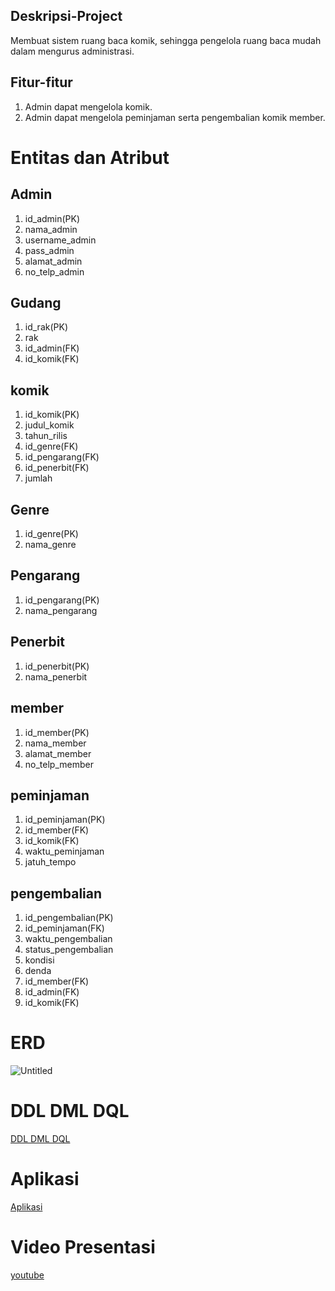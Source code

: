 ## Deskripsi-Project
Membuat sistem ruang baca komik, sehingga pengelola ruang baca mudah dalam mengurus administrasi.
## Fitur-fitur
1. Admin dapat mengelola komik.
2. Admin dapat mengelola peminjaman serta pengembalian komik member.

# Entitas dan Atribut
## Admin
1. id_admin(PK)
2. nama_admin
3. username_admin
4. pass_admin
5. alamat_admin
6. no_telp_admin

## Gudang
1. id_rak(PK)
2. rak
3. id_admin(FK)
4. id_komik(FK)

## komik
1. id_komik(PK)
2. judul_komik
3. tahun_rilis
4. id_genre(FK)
5. id_pengarang(FK)
6. id_penerbit(FK)
7. jumlah

## Genre
1. id_genre(PK)
2. nama_genre

## Pengarang
1. id_pengarang(PK)
2. nama_pengarang


## Penerbit
1. id_penerbit(PK)
2. nama_penerbit

## member
1. id_member(PK)
2. nama_member
3. alamat_member
4. no_telp_member

## peminjaman
1. id_peminjaman(PK)
2. id_member(FK)
3. id_komik(FK)
4. waktu_peminjaman
5. jatuh_tempo

## pengembalian
1. id_pengembalian(PK)
2. id_peminjaman(FK)
3. waktu_pengembalian
4. status_pengembalian
5. kondisi
6. denda
7. id_member(FK)
8. id_admin(FK)
9. id_komik(FK)

# ERD
![Untitled](https://user-images.githubusercontent.com/100655325/176494114-e5896729-4569-46d2-ada2-c8205f00bf35.png)

# DDL DML DQL
[DDL DML DQL](https://github.com/Naufalzaki05/IF214002/tree/main/Pertemuan%2011)

# Aplikasi
[Aplikasi](https://github.com/Naufalzaki05/komiku-app/tree/main)

# Video Presentasi
[youtube](https://youtu.be/-siuXVbLROk)
